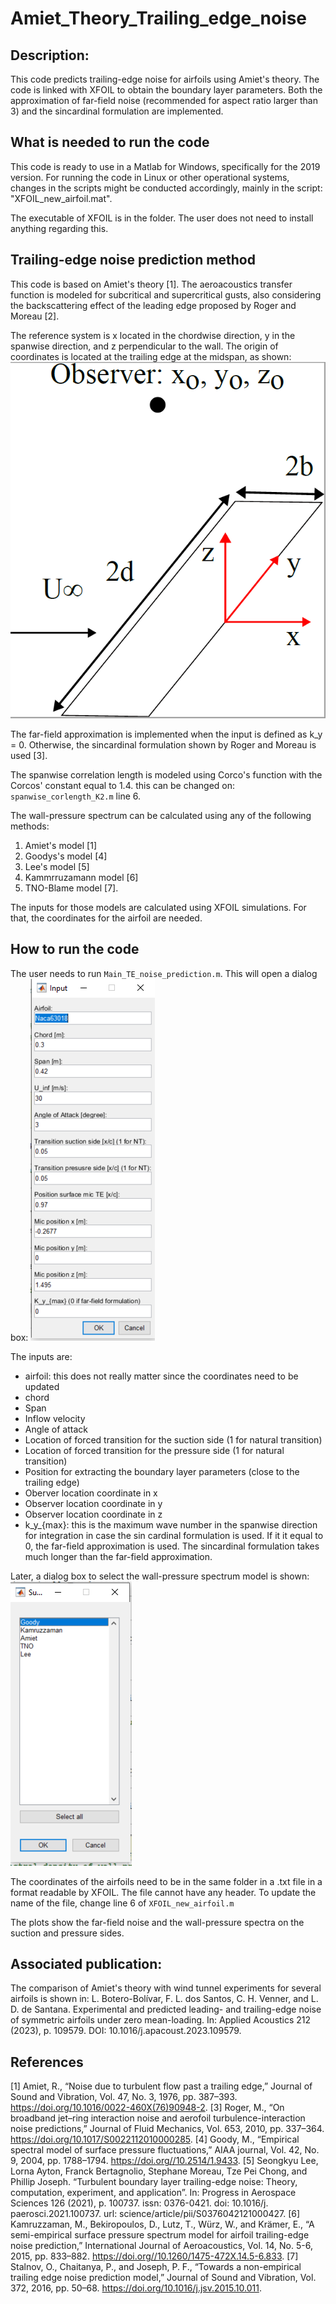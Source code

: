 # Amiet_Theory_Trailing_edge_noise
## Description:

This code predicts trailing-edge noise for airfoils using Amiet's theory. The code is linked with XFOIL to obtain the boundary layer parameters. Both the approximation of far-field noise (recommended for aspect ratio larger than 3) and the sincardinal formulation are implemented.

## What is needed to run the code

This code is ready to use in a Matlab for Windows, specifically for the 2019 version. For running the code in Linux or other operational systems, changes in the scripts might be conducted accordingly, mainly in the script: "XFOIL_new_airfoil.mat". 

The executable of XFOIL is in the folder. The user does not need to install anything regarding this. 

## Trailing-edge noise prediction method
This code is based on Amiet's theory [1]. The aeroacoustics transfer function is modeled for subcritical and supercritical gusts, also considering the backscattering effect of the leading edge proposed by Roger and Moreau [2]. 

The reference system is x located in the chordwise direction, y in the spanwise direction, and z perpendicular to the wall. The origin of coordinates is located at the trailing edge at the midspan, as shown: 
![Inputs.](reference_system.PNG "This is a sample image.")

The far-field approximation is implemented when the input is defined as k_y = 0. Otherwise, the sincardinal formulation shown by Roger and Moreau is used [3]. 

The spanwise correlation length is modeled using Corco's function with  the Corcos' constant equal to 1.4. this can be changed on: ``spanwise_corlength_K2.m`` line 6.

The wall-pressure spectrum can be calculated using any of the following methods:
1. Amiet's model [1]
2. Goodys's model [4]
3. Lee's model [5]
4. Kammrruzamann model [6]
5. TNO-Blame model [7].

The inputs for those models are calculated using XFOIL simulations. For that, the coordinates for the airfoil are needed. 

## How to run the code

The user needs to run ``Main_TE_noise_prediction.m``. This will open a dialog box:
![Inputs.](inputs.PNG "This is a sample image.")


The inputs are:
* airfoil: this does not really matter since the coordinates need to be updated 
* chord
* Span
* Inflow velocity
* Angle of attack
* Location of forced transition for the suction side (1 for natural transition)
* Location of forced transition for the pressure side (1 for natural transition)
* Position for extracting the boundary layer parameters (close to the trailing edge)
* Oberver location coordinate in x
* Observer location coordinate in y
* Observer location coordinate in z
* k_y_{max}: this is the maximum wave number in the spanwise direction for integration in case the sin cardinal formulation is used. If it it equal to 0, the far-field approximation is used. The sincardinal formulation takes much longer than the far-field approximation. 


Later, a  dialog box to select the wall-pressure spectrum model is shown:
![Inputs.](WPS.PNG "This is a sample image.")

The coordinates of the airfoils need to be in the same folder in a .txt file in a format readable by XFOIL. The file cannot  have any header. To update the name of the file, change line 6 of ``XFOIL_new_airfoil.m``

The plots show the far-field noise and the wall-pressure spectra on the suction and pressure sides. 

## Associated publication:
The comparison of Amiet's theory with wind tunnel experiments for several airfoils is shown in:
L. Botero-Bolívar, F. L. dos Santos, C. H. Venner, and L. D. de Santana. Experimental and predicted leading- and trailing-edge noise of symmetric airfoils under zero mean-loading. In: Applied Acoustics 212 (2023), p. 109579. DOI: 10.1016/j.apacoust.2023.109579.

## References
[1] Amiet, R., “Noise due to turbulent flow past a trailing edge,” Journal of Sound and Vibration, Vol. 47, No. 3, 1976, pp. 387–393. https://doi.org/10.1016/0022-460X(76)90948-2.
[3] Roger, M., “On broadband jet–ring interaction noise and aerofoil turbulence-interaction noise predictions,” Journal of Fluid Mechanics, Vol. 653, 2010, pp. 337–364. https://doi.org/10.1017/S0022112010000285.
[4] Goody, M., “Empirical spectral model of surface pressure fluctuations,” AIAA journal, Vol. 42, No. 9, 2004, pp. 1788–1794. https://doi.org//10.2514/1.9433.
[5] Seongkyu Lee, Lorna Ayton, Franck Bertagnolio, Stephane Moreau, Tze Pei Chong, and Phillip Joseph. “Turbulent boundary layer trailing-edge noise: Theory, computation, experiment, and application”. In: Progress in Aerospace Sciences 126 (2021), p. 100737. issn: 0376-0421. doi: 10.1016/j. paerosci.2021.100737. url: science/article/pii/S0376042121000427. 
[6] Kamruzzaman, M., Bekiropoulos, D., Lutz, T., Würz, W., and Krämer, E., “A semi-empirical surface pressure spectrum model for airfoil trailing-edge noise prediction,” International Journal of Aeroacoustics, Vol. 14, No. 5-6, 2015, pp. 833–882. https://doi.org//10.1260/1475-472X.14.5-6.833.
[7] Stalnov, O., Chaitanya, P., and Joseph, P. F., “Towards a non-empirical trailing edge noise prediction model,” Journal of Sound and Vibration, Vol. 372, 2016, pp. 50–68. https://doi.org/10.1016/j.jsv.2015.10.011.
